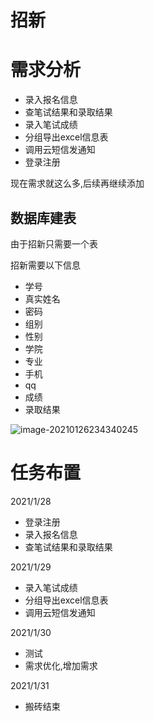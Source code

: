 # 招新

# 需求分析

* 录入报名信息
* 查笔试结果和录取结果
* 录入笔试成绩
* 分组导出excel信息表
* 调用云短信发通知
* 登录注册

现在需求就这么多,后续再继续添加

## 数据库建表

由于招新只需要一个表

招新需要以下信息

* 学号
* 真实姓名
* 密码
* 组别
* 性别
* 学院
* 专业
* 手机
* qq
* 成绩
* 录取结果

![image-20210126234340245](https://cdn.jsdelivr.net/gh/baici1/image-host/img/image-20210126234340245.png)

# 任务布置

2021/1/28

* 登录注册
* 录入报名信息
* 查笔试结果和录取结果

2021/1/29

* 录入笔试成绩
* 分组导出excel信息表
* 调用云短信发通知

2021/1/30

* 测试
* 需求优化,增加需求

2021/1/31

* 搬砖结束